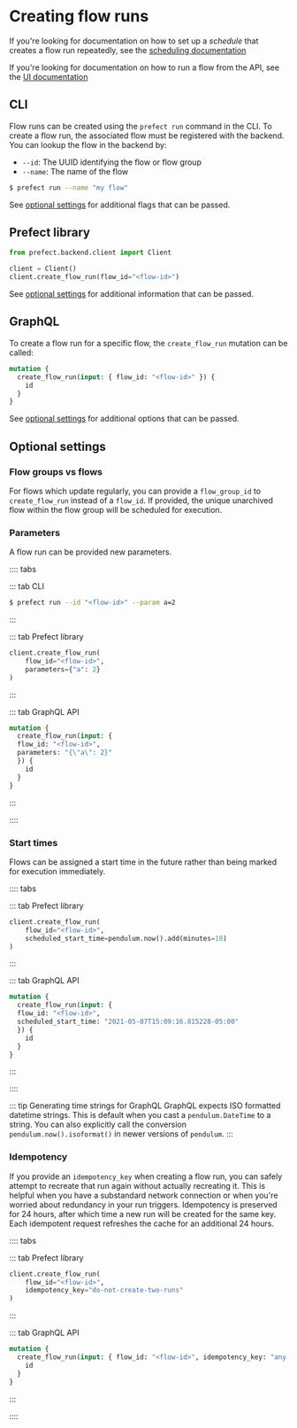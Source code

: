 # Creating flow runs

If you're looking for documentation on how to set up a _schedule_ that creates a flow run repeatedly, see the [scheduling documentation](./scheduling.md)

If you're looking for documentation on how to run a flow from the API, see the [UI documentation](../ui/flow_run.md#creation)

## CLI

Flow runs can be created using the `prefect run` command in the CLI. To create a flow run, the associated flow must be registered with the backend. You can lookup the flow in the backend by:

- `--id`: The UUID identifying the flow or flow group
- `--name`: The name of the flow

```bash
$ prefect run --name "my flow"
```

See [optional settings](#optional-settings) for additional flags that can be passed.

## Prefect library

```python
from prefect.backend.client import Client

client = Client()
client.create_flow_run(flow_id="<flow-id>")
```

See [optional settings](#optional-settings) for additional information that can be passed.

## GraphQL  <Badge text="GQL"/>

To create a flow run for a specific flow, the `create_flow_run` mutation can be called:

```graphql
mutation {
  create_flow_run(input: { flow_id: "<flow-id>" }) {
    id
  }
}
```

See [optional settings](#optional-settings) for additional options that can be passed.

## Optional settings

### Flow groups vs flows

For flows which update regularly, you can provide a `flow_group_id` to `create_flow_run` instead of a `flow_id`. If provided, the unique unarchived flow within the flow group will be scheduled for execution.

### Parameters

A flow run can be provided new parameters.

:::: tabs

::: tab CLI
```bash
$ prefect run --id "<flow-id>" --param a=2
```
:::

::: tab Prefect library
```python
client.create_flow_run(
    flow_id="<flow-id>", 
    parameters={"a": 2}
)
```
:::

::: tab GraphQL API
```graphql
mutation {
  create_flow_run(input: { 
  flow_id: "<flow-id>", 
  parameters: "{\"a\": 2}" 
  }) {
    id
  }
}
```
:::

::::

### Start times

Flows can be assigned a start time in the future rather than being marked for execution immediately.

:::: tabs

::: tab Prefect library
```python
client.create_flow_run(
    flow_id="<flow-id>", 
    scheduled_start_time=pendulum.now().add(minutes=10)
)
```
:::

::: tab GraphQL API
```graphql
mutation {
  create_flow_run(input: { 
  flow_id: "<flow-id>", 
  scheduled_start_time: "2021-05-07T15:09:16.815228-05:00" 
  }) {
    id
  }
}
```
:::

::::

::: tip Generating time strings for GraphQL
GraphQL expects ISO formatted datetime strings. This is default when you cast a `pendulum.DateTime` to a string. You can also explicitly call the conversion `pendulum.now().isoformat()` in newer versions of `pendulum`.
:::

### Idempotency

If you provide an `idempotency_key` when creating a flow run, you can safely attempt to recreate that run again without actually recreating it. This is helpful when you have a substandard network connection or when you're worried about redundancy in your run triggers. Idempotency is preserved for 24 hours, after which time a new run will be created for the same key. Each idempotent request refreshes the cache for an additional 24 hours.

:::: tabs

::: tab Prefect library
```python
client.create_flow_run(
    flow_id="<flow-id>", 
    idempotency_key="do-not-create-two-runs"
)
```
:::

::: tab GraphQL API
```graphql
mutation {
  create_flow_run(input: { flow_id: "<flow-id>", idempotency_key: "any-key" }) {
    id
  }
}
```
:::

::::

